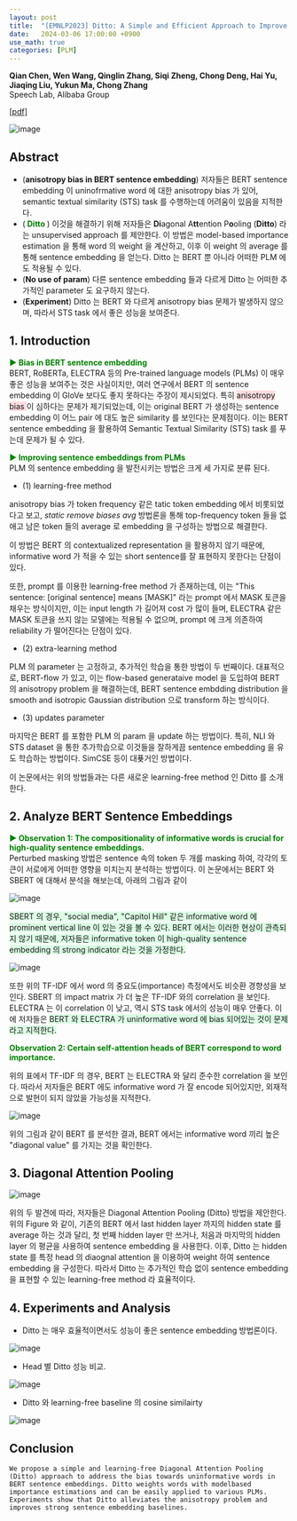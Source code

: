```yaml
---
layout: post
title:  "[EMNLP2023] Ditto: A Simple and Efficient Approach to Improve Sentence Embeddings"
date:   2024-03-06 17:00:00 +0900
use_math: true
categories: [PLM]
---
```


**Qian Chen, Wen Wang, Qinglin Zhang, Siqi Zheng, Chong Deng, Hai Yu, Jiaqing Liu, Yukun Ma, Chong Zhang**
<br> Speech Lab, Alibaba Group &emsp;

[[pdf]](https://aclanthology.org/2023.emnlp-main.359.pdf)

![image](https://github.com/yong1-kim/yong1-kim.github.io/assets/42200027/aff30a3c-abc0-42e1-af28-647086efdf67)

## Abstract
- (**anisotropy bias in BERT sentence embedding**) 저자들은 BERT sentence embedding 이 uninofrmative word 에 대한 anisotropy bias 가 있어, semantic textual similarity (STS) task 를 수행하는데 어려움이 있음을 지적한다.
- (<span style='color:green;font-weight:bold'> Ditto </span>) 이것을 해결하기 위해 저자들은 **Di**agonal A**tt**ention P**o**oling (**Ditto**) 라는 unsupervised approach 를 제안한다. 이 방법은 model-based importance estimation 을 통해 word 의 weight 을 계산하고, 이후 이 weight 의 average 를 통해 sentence embedding 을 얻는다. Ditto 는 BERT 뿐 아니라 어떠한 PLM 에도 적용될 수 있다.
- (**No use of param**) 다른 sentence embedding 들과 다르게 Ditto 는 어떠한 추가적인 parameter 도 요구하지 않는다.
- (**Experiment**) Ditto 는 BERT 와 다르게 anisotropy bias 문제가 발생하지 않으며, 따라서 STS task 에서 좋은 성능을 보여준다.

## 1. Introduction
<span style='color:green;font-weight:bold'> ▶ Bias in BERT sentence embedding </span>
<br> 
BERT, RoBERTa, ELECTRA 등의 Pre-trained language models (PLMs) 이 매우 좋은 성능을 보여주는 것은 사실이지만, 여러 연구에서 BERT 의 sentence embedding 이 GloVe 보다도 좋지 못하다는 주장이 제시되었다.
특히 <span style='background-color: #ffdce0'> anisotropy bias </span> 이 심하다는 문제가 제기되었는데, 이는 original BERT 가 생성하는 sentence embedding 이 어느 pair 에 대도 높은 similarity 를 보인다는 문제점이다. 이는 BERT sentence embedding 을 활용하여 Semantic Textual Similarity (STS) task 를 푸는데 문제가 될 수 있다.

<span style='color:green;font-weight:bold'> ▶ Improving sentence embeddings from PLMs </span>
<br> 
PLM 의 sentence embedding 을 발전시키는 방법은 크게 세 가지로 분류 된다. 

- (1) learning-free method

anisotropy bias 가 token frequency 같은 tatic token embedding 에서 비롯되었다고 보고, *static remove biases avg* 방법론을 통해 top-frequency token 들을 없애고 남은 token 들의 average 로 embedding 을 구성하는 방법으로 해결한다.

이 방법은 BERT 의 contextualized representation 을 활용하지 않기 때문에, informative word 가 적을 수 있는 short sentence를 잘 표현하지 못한다는 단점이 있다. 

또한, prompt 를 이용한 learning-free method 가 존재하는데, 이는 "This sentence: [original sentence] means [MASK]" 라는 prompt 에서 MASK 토큰을 채우는 방식이지만, 이는 input length 가 길어져 cost 가 많이 들며, ELECTRA 같은 MASK 토큰을 쓰지 않는 모델에는 적용될 수 없으며, prompt 에 크게 의존하여 reliability 가 떨어진다는 단점이 있다.

- (2) extra-learning method

PLM 의 parameter 는 고정하고, 추가적인 학습을 통한 방법이 두 번째이다.
대표적으로, BERT-flow 가 있고, 이는 flow-based generataive model 을 도입하여 BERT 의 anisotropy problem 을 해결하는데, BERT sentence embdding distribution 을 smooth and isotropic Gaussian distribution 으로 transform 하는 방식이다.

- (3) updates parameter

마지막은 BERT 를 포함한 PLM 의 param 을 update 하는 방법이다.
특히, NLI 와 STS dataset 을 통한 추가학습으로 이것들을 잘하게끔 sentence embedding 을 유도 학습하는 방법이다. SimCSE 등이 대푲거인 방법이다.

이 논문에서는 위의 방법들과는 다른 새로운 learning-free method 인 Ditto 를 소개한다.

## 2. Analyze BERT Sentence Embeddings
<span style='color:green;font-weight:bold'> ▶ Observation 1: The compositionality of informative words is crucial for high-quality sentence embeddings. </span>
<br>
Perturbed masking 방법은 sentence 속의 token 두 개를 masking 하여, 각각의 토큰이 서로에게 어떠한 영향을 미치는지 분석하는 방법이다.
이 논문에서는 BERT 와 SBERT 에 대해서 분석을 해보는데, 아래의 그림과 같이

![image](https://github.com/yong1-kim/yong1-kim.github.io/assets/42200027/549f6854-92d5-4c68-8e32-d079abc7a6bd)

<span style='background-color: #dcffe4'> 
SBERT 의 경우, "social media", "Capitol Hill" 같은 informative word 에 prominent vertical line 이 있는 것을 볼 수 있다. BERT 에서는 이러한 현상이 관측되지 않기 때문에, 저자들은 informative token 이 high-quality sentence embedding 의 strong indicator 라는 것을 가정한다.
 </span>

 ![image](https://github.com/yong1-kim/yong1-kim.github.io/assets/42200027/2b1f4f7f-d9a4-49fe-9cd2-e4eef2637a2b)

또한 위의 TF-IDF 에서 word 의 중요도(importance) 측정에서도 비슷환 경향성을 보인다. 
SBERT 의 impact matrix 가 더 높은 TF-IDF 와의 correlation 을 보인다.
ELECTRA 는 이 correlation 이 낮고, 역시 STS task 에서의 성능이 매우 안좋다.
이에 저자들은 <span style='background-color: #dcffe4'> BERT 와 ELECTRA 가 uninformative word 에 bias 되어있는 것이 문제라고 지적한다.  </span>

<span style='color:green;font-weight:bold'> Observation 2: Certain self-attention heads of BERT correspond to word importance. </span>
<br>

위의 표에서 TF-IDF 의 경우, BERT 는 ELECTRA 와 달리 준수한 correlation 을 보인다.
따라서 저자들은 BERT 에도 informative word 가 잘 encode 되어있지만, 외재적으로 발현이 되지 않았을 가능성을 지적한다.

![image](https://github.com/yong1-kim/yong1-kim.github.io/assets/42200027/956858cf-72de-4107-9390-830df89a6b6c)

위의 그림과 같이 BERT 를 분석한 결과, BERT 에서는 informative word 끼리 높은 "diagonal value" 를 가지는 것을 확인한다. 

## 3. Diagonal Attention Pooling

![image](https://github.com/yong1-kim/yong1-kim.github.io/assets/42200027/d99db8ec-de80-406c-b1a8-198dc6155ec6)

위의 두 발견에 따라, 저자들은 Diagonal Attention Pooling (Ditto)  방법을 제안한다.
위의 Figure 와 같이, 기존의 BERT 에서 last hidden layer 까지의 hidden state 를 average 하는 것과 달리, 첫 번째 hidden layer 만 쓰거나, 처음과 마지막의 hidden layer 의 평균을 사용하여 sentence embedding 을 사용한다. 
이후, Ditto 는 hidden state 를 특정 head 의  diaognal attention 을 이용하여 weight 하여 sentence embedding 을 구성한다.
따라서 Ditto 는 추가적인 학습 없이 sentence embedding 을 표현할 수 있는 learning-free method 라 효율적이다.

## 4. Experiments and Analysis

- Ditto 는 매우 효율적이면서도 성능이 좋은 sentence embedding 방법론이다.
 
![image](https://github.com/yong1-kim/yong1-kim.github.io/assets/42200027/3fee60fe-b866-4229-8bb9-6b11f6ac37be)

- Head 별 Ditto 성능 비교.

![image](https://github.com/yong1-kim/yong1-kim.github.io/assets/42200027/fd7ef98e-31bd-4663-997f-6e1f729bed1c)

- Ditto 와 learning-free baseline 의 cosine similairty

![image](https://github.com/yong1-kim/yong1-kim.github.io/assets/42200027/bfea4aa7-353a-4c9c-8a6a-0886da2542ae)



## Conclusion
```
We propose a simple and learning-free Diagonal Attention Pooling (Ditto) approach to address the bias towards uninformative words in BERT sentence embeddings. Ditto weights words with modelbased importance estimations and can be easily applied to various PLMs. Experiments show that Ditto alleviates the anisotropy problem and improves strong sentence embedding baselines.
```
